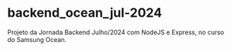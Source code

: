 # backend_ocean_jul-2024
Projeto da Jornada Backend Julho/2024 com NodeJS e Express, no curso do Samsung Ocean. 
